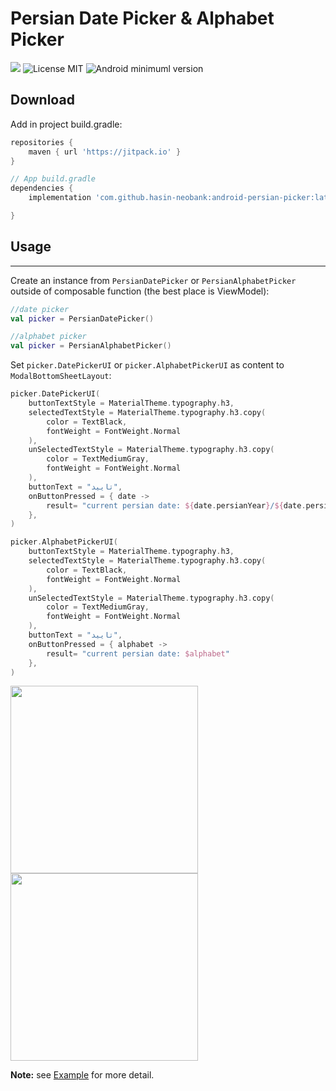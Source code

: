 # Persian Date Picker & Alphabet Picker


[![](https://jitpack.io/v/hasin-neobank/android-persian-picker.svg)](https://jitpack.io/#hasin-neobank/android-persian-picker)
![License MIT](https://img.shields.io/badge/MIT-9E9F9F?style=flat-square&label=License)
![Android minimuml version](https://img.shields.io/badge/21+-9E9F9F?style=flat-square&label=Minimum&logo=android)


Download
--------
Add in project build.gradle:

```gradle
repositories {
    maven { url 'https://jitpack.io' }
}

// App build.gradle
dependencies {
    implementation 'com.github.hasin-neobank:android-persian-picker:latestVersion'

}
```

## Usage
--------
Create an instance from `PersianDatePicker` or `PersianAlphabetPicker` outside of composable function (the best place is ViewModel):

```kotlin
//date picker
val picker = PersianDatePicker()
```
```kotlin
//alphabet picker
val picker = PersianAlphabetPicker()
```
Set `picker.DatePickerUI` or `picker.AlphabetPickerUI` as content to `ModalBottomSheetLayout`:

```kotlin
picker.DatePickerUI(
    buttonTextStyle = MaterialTheme.typography.h3,
    selectedTextStyle = MaterialTheme.typography.h3.copy(
        color = TextBlack,
        fontWeight = FontWeight.Normal
    ),
    unSelectedTextStyle = MaterialTheme.typography.h3.copy(
        color = TextMediumGray,
        fontWeight = FontWeight.Normal
    ),
    buttonText = "تایید",
    onButtonPressed = { date ->
        result= "current persian date: ${date.persianYear}/${date.persianMonth}/${date.persianDay}"
    },
)
```

```kotlin
picker.AlphabetPickerUI(
    buttonTextStyle = MaterialTheme.typography.h3,
    selectedTextStyle = MaterialTheme.typography.h3.copy(
        color = TextBlack,
        fontWeight = FontWeight.Normal
    ),
    unSelectedTextStyle = MaterialTheme.typography.h3.copy(
        color = TextMediumGray,
        fontWeight = FontWeight.Normal
    ),
    buttonText = "تایید",
    onButtonPressed = { alphabet ->
        result= "current persian date: $alphabet"
    },
)
```

<img src="https://user-images.githubusercontent.com/67331684/182156346-47f02adb-b968-47db-bee7-5e0f96c80152.jpg" width="300"> <img src="https://user-images.githubusercontent.com/67331684/182156523-80404675-cb03-47f6-9a29-c06ec47cd4c4.jpg" width="300">

**Note:** see [Example](app/src/main/java/com/example/picker/MainActivity.kt) for more detail.